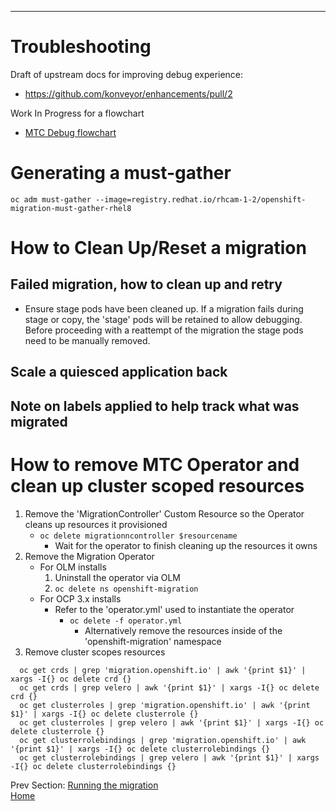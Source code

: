 
---
# Troubleshooting

Draft of upstream docs for improving debug experience:
* https://github.com/konveyor/enhancements/pull/2

Work In Progress for a flowchart
* [MTC Debug flowchart](https://app.lucidchart.com/documents/view/d0907ce1-ccf1-4226-86eb-e5332f9d42a4/0_0)

# Generating a must-gather
`oc adm must-gather --image=registry.redhat.io/rhcam-1-2/openshift-migration-must-gather-rhel8`

# How to Clean Up/Reset a migration
## Failed migration, how to clean up and retry
* Ensure stage pods have been cleaned up.  If a migration fails during stage or copy, the 'stage' pods will be retained to allow debugging.  Before proceeding with a reattempt of the migration the stage pods need to be manually removed.

## Scale a quiesced application back

## Note on labels applied to help track what was migrated

# How to remove MTC Operator and clean up cluster scoped resources
1. Remove the 'MigrationController' Custom Resource so the Operator cleans up resources it provisioned 
    * `oc delete migrationncontroller $resourcename`
      * Wait for the operator to finish cleaning up the resources it owns 
2. Remove the Migration Operator
    * For OLM installs
      1. Uninstall the operator via OLM
      2. `oc delete ns openshift-migration`
    * For OCP 3.x installs
      * Refer to the 'operator.yml' used to instantiate the operator
        * `oc delete -f operator.yml` 
          * Alternatively remove the resources inside of the 'openshift-migration' namespace
3. Remove cluster scopes resources
```
  oc get crds | grep 'migration.openshift.io' | awk '{print $1}' | xargs -I{} oc delete crd {}
  oc get crds | grep velero | awk '{print $1}' | xargs -I{} oc delete crd {}
  oc get clusterroles | grep 'migration.openshift.io' | awk '{print $1}' | xargs -I{} oc delete clusterrole {}
  oc get clusterroles | grep velero | awk '{print $1}' | xargs -I{} oc delete clusterrole {}
  oc get clusterrolebindings | grep 'migration.openshift.io' | awk '{print $1}' | xargs -I{} oc delete clusterrolebindings {}
  oc get clusterrolebindings | grep velero | awk '{print $1}' | xargs -I{} oc delete clusterrolebindings {}
```

Prev Section: [Running the migration](./running-the-migration.md)<br>
[Home](./README.md)
